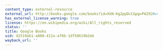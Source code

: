 ```yaml
---
content_type: external-resource
external_url: http://books.google.com/books?id=XkN-Kg2ppDcC&pg=PA292#v=onepage
has_external_license_warning: true
license: https://en.wikipedia.org/wiki/All_rights_reserved
status: ''
title: Google Books
uid: d2519ab1-a880-412a-af6b-1df58619b2eb
wayback_url: ''
---
```

